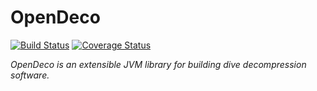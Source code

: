 OpenDeco
========
[![Build Status](https://travis-ci.org/opendeco/opendeco-scala.svg?branch=master)](https://travis-ci.org/opendeco/opendeco)
[![Coverage Status](https://coveralls.io/repos/opendeco/opendeco-scala/badge.svg?branch=master&service=github)](https://coveralls.io/github/opendeco/opendeco?branch=master)

*OpenDeco is an extensible JVM library for building dive decompression software.*
